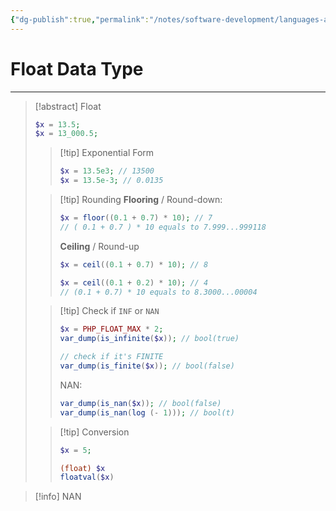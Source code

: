 ```yaml
---
{"dg-publish":true,"permalink":"/notes/software-development/languages-and-frameworks/web-development/backend/php/01-procedural/02-data-types/04-float/","tags":["programming","php","webdevelopment","backend"],"created":"2025-07-13T15:24:54.821+08:00"}
---
```


# Float Data Type

--- 

>[!abstract] Float
>```php
>$x = 13.5;
>$x = 13_000.5;
>```
>
>> [!tip] Exponential Form
>> ```php
>> $x = 13.5e3; // 13500
>> $x = 13.5e-3; // 0.0135
>> ```
>
>
>> [!tip] Rounding
>> __Flooring__ / Round-down:
>> ```php
>> $x = floor((0.1 + 0.7) * 10); // 7
>> // ( 0.1 + 0.7 ) * 10 equals to 7.999...999118
>> ```
>> __Ceiling__ / Round-up
>> ```php
>> $x = ceil((0.1 + 0.7) * 10); // 8
>> 
>> $x = ceil((0.1 + 0.2) * 10); // 4
>> // (0.1 + 0.7) * 10 equals to 8.3000...00004
>> ```
>
>
>> [!tip] Check if `INF` or `NAN`
>> ```php
>> $x = PHP_FLOAT_MAX * 2;
>> var_dump(is_infinite($x)); // bool(true)
>> 
>> // check if it's FINITE
>> var_dump(is_finite($x)); // bool(false)
>> ```
>> NAN:
>> ```php
>> var_dump(is_nan($x)); // bool(false)
>> var_dump(is_nan(log (- 1))); // bool(t)
>> ```
>
>
>> [!tip] Conversion
>> ```php
>> $x = 5;
>> 
>> (float) $x
>> floatval($x)
>> ```




>[!info] NAN
>
